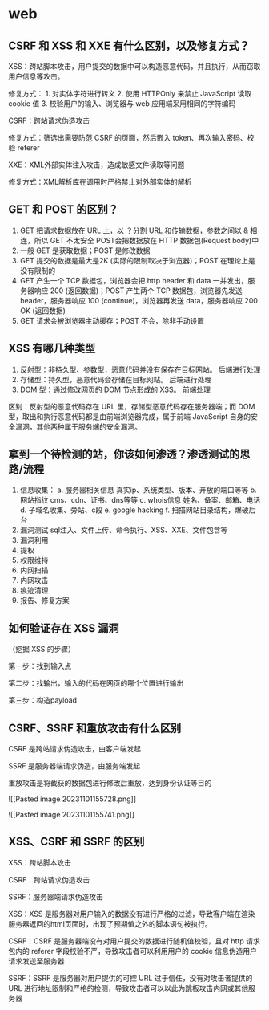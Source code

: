 # web

## CSRF 和 XSS 和 XXE 有什么区别，以及修复方式？

XSS：跨站脚本攻击，用户提交的数据中可以构造恶意代码，并且执行，从而窃取用户信息等攻击。

修复方式：
	1. 对实体字符进行转义
	2. 使用 HTTPOnly 来禁止 JavaScript 读取 cookie 值
	3. 校验用户的输入、浏览器与 web 应用端采用相同的字符编码


CSRF：跨站请求伪造攻击

修复方式：筛选出需要防范 CSRF 的页面，然后嵌入 token、再次输入密码、校验 referer


XXE：XML外部实体注入攻击，造成敏感文件读取等问题

修复方式：XML解析库在调用时严格禁止对外部实体的解析



## GET 和 POST 的区别？

1. GET 把请求数据放在 URL 上，以 ？分割 URL 和传输数据，参数之间以 & 相连，所以 GET 不太安全
	POST会把数据放在 HTTP 数据包(Request body)中
2. 一般 GET 是获取数据；POST 是修改数据
3. GET 提交的数据是最大是2K (实际的限制取决于浏览器)；POST 在理论上是没有限制的
4. GET 产生一个 TCP 数据包，浏览器会把 http header 和 data 一并发出，服务器响应 200 (返回数据)；POST 产生两个 TCP 数据包，浏览器先发送 header，服务器响应 100 (continue)，浏览器再发送 data，服务器响应 200 OK (返回数据)
5. GET 请求会被浏览器主动缓存；POST 不会，除非手动设置



## XSS 有哪几种类型

1. 反射型：非持久型、参数型，恶意代码并没有保存在目标网站。 后端进行处理
2. 存储型：持久型，恶意代码会存储在目标网站。 后端进行处理
3. DOM 型：通过修改网页的 DOM 节点形成的 XSS。 前端处理

区别：反射型的恶意代码存在 URL 里，存储型恶意代码存在服务器端；而 DOM 型，取出和执行恶意代码都是由前端浏览器完成，属于前端 JavaScript 自身的安全漏洞，其他两种属于服务端的安全漏洞。


## 拿到一个待检测的站，你该如何渗透？渗透测试的思路/流程

1. 信息收集：
	a. 服务器相关信息
			真实ip、系统类型、版本、开放的端口等等
	b. 网站指纹
			cms、cdn、证书、dns等等
	c. whois信息
			姓名、备案、邮箱、电话
	d. 子域名收集、旁站、c段
	e. google hacking
	f. 扫描网站目录结构，爆破后台
2. 漏洞测试
	sql注入、文件上传、命令执行、XSS、XXE、文件包含等
3. 漏洞利用
4. 提权
5. 权限维持
6. 内网扫描
7. 内网攻击
8. 痕迹清理
9. 报告、修复方案


## 如何验证存在 XSS 漏洞

（挖掘 XSS 的步骤）

第一步：找到输入点

第二步：找输出，输入的代码在网页的哪个位置进行输出

第三步：构造payload


## CSRF、SSRF 和重放攻击有什么区别

CSRF 是跨站请求伪造攻击，由客户端发起

SSRF 是服务器端请求伪造，由服务端发起

重放攻击是将截获的数据包进行修改后重放，达到身份认证等目的

![[Pasted image 20231101155728.png]]

![[Pasted image 20231101155741.png]]


## XSS、CSRF 和 SSRF 的区别

XSS：跨站脚本攻击

CSRF：跨站请求伪造攻击

SSRF：服务器端请求伪造攻击

XSS：XSS 是服务器对用户输入的数据没有进行严格的过滤，导致客户端在渲染服务器返回的html页面时，出现了预期值之外的脚本语句被执行。

CSRF：CSRF 是服务器端没有对用户提交的数据进行随机值校验，且对 http 请求包内的 referer 字段校验不严，导致攻击者可以利用用户的 cookie 信息伪造用户请求发送至服务器

SSRF：SSRF 是服务器对用户提供的可控 URL 过于信任，没有对攻击者提供的 URL 进行地址限制和严格的检测，导致攻击者可以以此为跳板攻击内网或其他服务器

